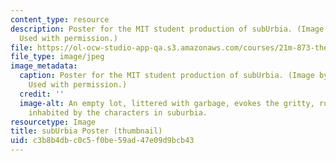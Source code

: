 ```yaml
---
content_type: resource
description: Poster for the MIT student production of subUrbia. (Image by Ashley Micks.
  Used with permission.)
file: https://ol-ocw-studio-app-qa.s3.amazonaws.com/courses/21m-873-theater-arts-topics-suburbia-january-iap-2008/c3b8b4dbc0c5f0be59ad47e09d9bcb43_21m-873iap08-th.jpg
file_type: image/jpeg
image_metadata:
  caption: Poster for the MIT student production of subUrbia. (Image by Ashley Micks.
    Used with permission.)
  credit: ''
  image-alt: An empty lot, littered with garbage, evokes the gritty, rundown environment
    inhabited by the characters in suburbia.
resourcetype: Image
title: subUrbia Poster (thumbnail)
uid: c3b8b4db-c0c5-f0be-59ad-47e09d9bcb43
---
```

